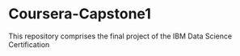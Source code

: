 # Coursera-Capstone1
This repository comprises the final project of the IBM Data Science Certification

